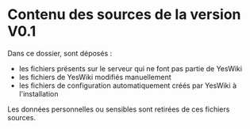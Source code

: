 # Contenu des sources de la version V0.1

Dans ce dossier, sont déposés :
 - les fichiers présents sur le serveur qui ne font pas partie de YesWiki 
 - les fichiers de YesWiki modifiés manuellement
 - les fichiers de configuration automatiquement créés par YesWiki à l'installation
 
Les données personnelles ou sensibles sont retirées de ces fichiers sources.
